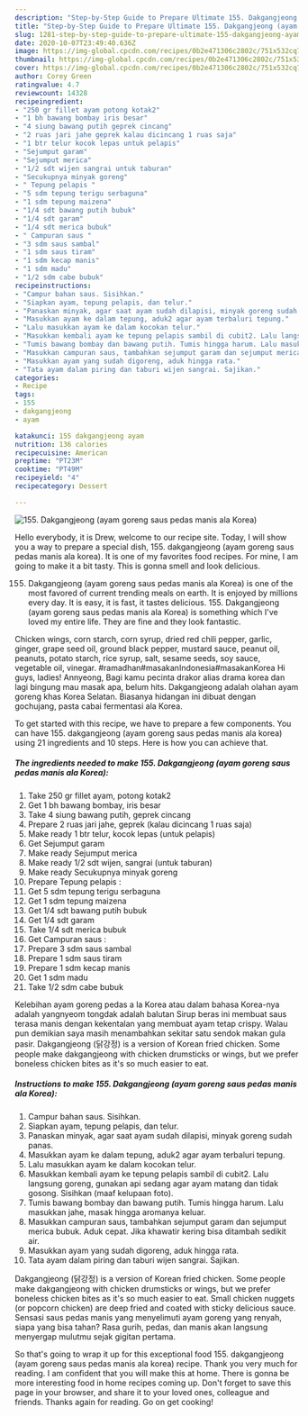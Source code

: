 ```yaml
---
description: "Step-by-Step Guide to Prepare Ultimate 155. Dakgangjeong (ayam goreng saus pedas manis ala Korea)"
title: "Step-by-Step Guide to Prepare Ultimate 155. Dakgangjeong (ayam goreng saus pedas manis ala Korea)"
slug: 1281-step-by-step-guide-to-prepare-ultimate-155-dakgangjeong-ayam-goreng-saus-pedas-manis-ala-korea
date: 2020-10-07T23:49:40.636Z
image: https://img-global.cpcdn.com/recipes/0b2e471306c2802c/751x532cq70/155-dakgangjeong-ayam-goreng-saus-pedas-manis-ala-korea-foto-resep-utama.jpg
thumbnail: https://img-global.cpcdn.com/recipes/0b2e471306c2802c/751x532cq70/155-dakgangjeong-ayam-goreng-saus-pedas-manis-ala-korea-foto-resep-utama.jpg
cover: https://img-global.cpcdn.com/recipes/0b2e471306c2802c/751x532cq70/155-dakgangjeong-ayam-goreng-saus-pedas-manis-ala-korea-foto-resep-utama.jpg
author: Corey Green
ratingvalue: 4.7
reviewcount: 14328
recipeingredient:
- "250 gr fillet ayam potong kotak2"
- "1 bh bawang bombay iris besar"
- "4 siung bawang putih geprek cincang"
- "2 ruas jari jahe geprek kalau dicincang 1 ruas saja"
- "1 btr telur kocok lepas untuk pelapis"
- "Sejumput garam"
- "Sejumput merica"
- "1/2 sdt wijen sangrai untuk taburan"
- "Secukupnya minyak goreng"
- " Tepung pelapis "
- "5 sdm tepung terigu serbaguna"
- "1 sdm tepung maizena"
- "1/4 sdt bawang putih bubuk"
- "1/4 sdt garam"
- "1/4 sdt merica bubuk"
- " Campuran saus "
- "3 sdm saus sambal"
- "1 sdm saus tiram"
- "1 sdm kecap manis"
- "1 sdm madu"
- "1/2 sdm cabe bubuk"
recipeinstructions:
- "Campur bahan saus. Sisihkan."
- "Siapkan ayam, tepung pelapis, dan telur."
- "Panaskan minyak, agar saat ayam sudah dilapisi, minyak goreng sudah panas."
- "Masukkan ayam ke dalam tepung, aduk2 agar ayam terbaluri tepung."
- "Lalu masukkan ayam ke dalam kocokan telur."
- "Masukkan kembali ayam ke tepung pelapis sambil di cubit2. Lalu langsung goreng, gunakan api sedang agar ayam matang dan tidak gosong. Sisihkan (maaf kelupaan foto)."
- "Tumis bawang bombay dan bawang putih. Tumis hingga harum. Lalu masukkan jahe, masak hingga aromanya keluar."
- "Masukkan campuran saus, tambahkan sejumput garam dan sejumput merica bubuk. Aduk cepat. Jika khawatir kering bisa ditambah sedikit air."
- "Masukkan ayam yang sudah digoreng, aduk hingga rata."
- "Tata ayam dalam piring dan taburi wijen sangrai. Sajikan."
categories:
- Recipe
tags:
- 155
- dakgangjeong
- ayam

katakunci: 155 dakgangjeong ayam 
nutrition: 136 calories
recipecuisine: American
preptime: "PT23M"
cooktime: "PT49M"
recipeyield: "4"
recipecategory: Dessert

---
```



![155. Dakgangjeong (ayam goreng saus pedas manis ala Korea)](https://img-global.cpcdn.com/recipes/0b2e471306c2802c/751x532cq70/155-dakgangjeong-ayam-goreng-saus-pedas-manis-ala-korea-foto-resep-utama.jpg)

Hello everybody, it is Drew, welcome to our recipe site. Today, I will show you a way to prepare a special dish, 155. dakgangjeong (ayam goreng saus pedas manis ala korea). It is one of my favorites food recipes. For mine, I am going to make it a bit tasty. This is gonna smell and look delicious.

155. Dakgangjeong (ayam goreng saus pedas manis ala Korea) is one of the most favored of current trending meals on earth. It is enjoyed by millions every day. It is easy, it is fast, it tastes delicious. 155. Dakgangjeong (ayam goreng saus pedas manis ala Korea) is something which I've loved my entire life. They are fine and they look fantastic.

Chicken wings, corn starch, corn syrup, dried red chili pepper, garlic, ginger, grape seed oil, ground black pepper, mustard sauce, peanut oil, peanuts, potato starch, rice syrup, salt, sesame seeds, soy sauce, vegetable oil, vinegar. #ramadhan#masakanIndonesia#masakanKorea Hi guys, ladies! Annyeong, Bagi kamu pecinta drakor alias drama korea dan lagi bingung mau masak apa, belum hits. Dakgangjeong adalah olahan ayam goreng khas Korea Selatan. Biasanya hidangan ini dibuat dengan gochujang, pasta cabai fermentasi ala Korea.


To get started with this recipe, we have to prepare a few components. You can have 155. dakgangjeong (ayam goreng saus pedas manis ala korea) using 21 ingredients and 10 steps. Here is how you can achieve that.

<!--inarticleads1-->

##### The ingredients needed to make 155. Dakgangjeong (ayam goreng saus pedas manis ala Korea):

1. Take 250 gr fillet ayam, potong kotak2
1. Get 1 bh bawang bombay, iris besar
1. Take 4 siung bawang putih, geprek cincang
1. Prepare 2 ruas jari jahe, geprek (kalau dicincang 1 ruas saja)
1. Make ready 1 btr telur, kocok lepas (untuk pelapis)
1. Get Sejumput garam
1. Make ready Sejumput merica
1. Make ready 1/2 sdt wijen, sangrai (untuk taburan)
1. Make ready Secukupnya minyak goreng
1. Prepare  Tepung pelapis :
1. Get 5 sdm tepung terigu serbaguna
1. Get 1 sdm tepung maizena
1. Get 1/4 sdt bawang putih bubuk
1. Get 1/4 sdt garam
1. Take 1/4 sdt merica bubuk
1. Get  Campuran saus :
1. Prepare 3 sdm saus sambal
1. Prepare 1 sdm saus tiram
1. Prepare 1 sdm kecap manis
1. Get 1 sdm madu
1. Take 1/2 sdm cabe bubuk


Kelebihan ayam goreng pedas a la Korea atau dalam bahasa Korea-nya adalah yangnyeom tongdak adalah balutan Sirup beras ini membuat saus terasa manis dengan kekentalan yang membuat ayam tetap crispy. Walau pun demikian saya masih menambahkan sekitar satu sendok makan gula pasir. Dakgangjeong (닭강정) is a version of Korean fried chicken. Some people make dakgangjeong with chicken drumsticks or wings, but we prefer boneless chicken bites as it&#39;s so much easier to eat. 

<!--inarticleads2-->

##### Instructions to make 155. Dakgangjeong (ayam goreng saus pedas manis ala Korea):

1. Campur bahan saus. Sisihkan.
1. Siapkan ayam, tepung pelapis, dan telur.
1. Panaskan minyak, agar saat ayam sudah dilapisi, minyak goreng sudah panas.
1. Masukkan ayam ke dalam tepung, aduk2 agar ayam terbaluri tepung.
1. Lalu masukkan ayam ke dalam kocokan telur.
1. Masukkan kembali ayam ke tepung pelapis sambil di cubit2. Lalu langsung goreng, gunakan api sedang agar ayam matang dan tidak gosong. Sisihkan (maaf kelupaan foto).
1. Tumis bawang bombay dan bawang putih. Tumis hingga harum. Lalu masukkan jahe, masak hingga aromanya keluar.
1. Masukkan campuran saus, tambahkan sejumput garam dan sejumput merica bubuk. Aduk cepat. Jika khawatir kering bisa ditambah sedikit air.
1. Masukkan ayam yang sudah digoreng, aduk hingga rata.
1. Tata ayam dalam piring dan taburi wijen sangrai. Sajikan.


Dakgangjeong (닭강정) is a version of Korean fried chicken. Some people make dakgangjeong with chicken drumsticks or wings, but we prefer boneless chicken bites as it&#39;s so much easier to eat. Small chicken nuggets (or popcorn chicken) are deep fried and coated with sticky delicious sauce. Sensasi saus pedas manis yang menyelimuti ayam goreng yang renyah, siapa yang bisa tahan? Rasa gurih, pedas, dan manis akan langsung menyergap mulutmu sejak gigitan pertama. 

So that's going to wrap it up for this exceptional food 155. dakgangjeong (ayam goreng saus pedas manis ala korea) recipe. Thank you very much for reading. I am confident that you will make this at home. There is gonna be more interesting food in home recipes coming up. Don't forget to save this page in your browser, and share it to your loved ones, colleague and friends. Thanks again for reading. Go on get cooking!
